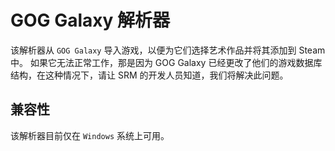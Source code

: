# GOG Galaxy 解析器

该解析器从 `GOG Galaxy` 导入游戏，以便为它们选择艺术作品并将其添加到 Steam 中。 如果它无法正常工作，那是因为 GOG Galaxy 已经更改了他们的游戏数据库结构，在这种情况下，请让 SRM 的开发人员知道，我们将解决此问题。

## 兼容性

该解析器目前仅在 `Windows` 系统上可用。
